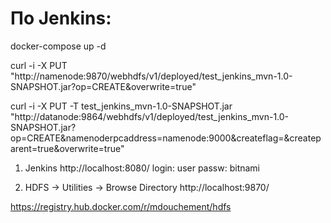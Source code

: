 # По Jenkins:

docker-compose up -d

curl -i -X PUT "http://namenode:9870/webhdfs/v1/deployed/test_jenkins_mvn-1.0-SNAPSHOT.jar?op=CREATE&overwrite=true"

curl -i -X PUT -T test_jenkins_mvn-1.0-SNAPSHOT.jar "http://datanode:9864/webhdfs/v1/deployed/test_jenkins_mvn-1.0-SNAPSHOT.jar?op=CREATE&namenoderpcaddress=namenode:9000&createflag=&createparent=true&overwrite=true"

1) Jenkins
http://localhost:8080/
login: user
passw: bitnami

2) HDFS -> Utilities -> Browse Directory
http://localhost:9870/


https://registry.hub.docker.com/r/mdouchement/hdfs
